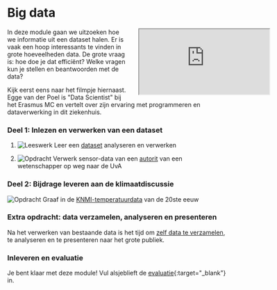# Big data

<div style="width: 40%; float:right; margin-left: 2em;">
<div class="embed"><div class="embed-responsive embed-responsive-16by9"><iframe class="embed-responsive-item" src="https://player.vimeo.com/video/235029301"></iframe></div></div>
</div>

In deze module gaan we uitzoeken hoe we informatie uit een dataset halen. Er is vaak een hoop interessants te vinden in grote hoeveelheden data. De grote vraag is: hoe doe je dat efficiënt? Welke vragen kun je stellen en beantwoorden met de data?

Kijk eerst eens naar het filmpje hiernaast. Egge van der Poel is "Data Scientist" bij het Erasmus MC en vertelt over zijn ervaring met programmeren en dataverwerking in dit ziekenhuis.

### Deel 1: Inlezen en verwerken van een dataset

1. ![Leeswerk](/course/info/book-half.svg) Leer een [dataset](/big-data/files) analyseren en verwerken

2. ![Opdracht](/course/info/pencil-square.svg) Verwerk sensor-data van een  [autorit](/big-data/dataverwerken) van een wetenschapper op weg naar de UvA

### Deel 2: Bijdrage leveren aan de klimaatdiscussie

![Opdracht](/course/info/pencil-square.svg) Graaf in de [KNMI-temperatuurdata](/big-data/klimaatdiscussie) van de 20ste eeuw

### Extra opdracht: data verzamelen, analyseren en presenteren

Na het verwerken van bestaande data is het tijd om [zelf data te  verzamelen](/big-data/extra), te analyseren en te presenteren naar het grote publiek.

### Inleveren en evaluatie

<!-- - Ga naar [deze pagina](/big-data/inleveren) om je programma's in te leveren. -->

Je bent klaar met deze module! Vul alsjeblieft de [evaluatie](https://goo.gl/forms/s3W7Nfrk0nXEcbji1){:target="_blank"} in.
